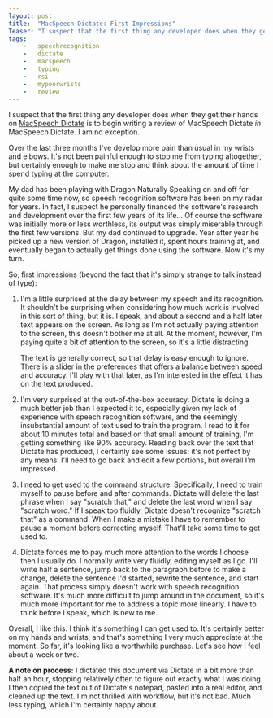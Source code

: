 ```yaml
---
layout: post
title:  "MacSpeech Dictate: First Impressions"
Teaser: "I suspect that the first thing any developer does when they get their hands on MacSpeech Dictate is to begin writing a review of MacSpeech Dictate _in_ MacSpeech Dictate. I am no exception."
tags:
    -   speechrecognition
    -   dictate
    -   macspeech
    -   typing
    -   rsi
    -   mypoorwrists
    -   review
---
```

I suspect that the first thing any developer does when they get their hands on [MacSpeech Dictate][dictate] is to begin writing a review of MacSpeech Dictate _in_ MacSpeech Dictate. I am no exception.

[dictate]: http://www.macspeech.com/dictate/

Over the last three months I've develop more pain than usual in my wrists and elbows.  It's not been painful enough to stop me from typing altogether, but certainly enough to make me stop and think about the amount of time I spend typing at the computer.

My dad has been playing with Dragon Naturally Speaking on and off for quite some time now, so speech recognition software has been on my radar for years.  In fact, I suspect he personally financed the software's research and development over the first few years of its life... Of course the software was initially more or less worthless, its output was simply miserable through the first few versions.  But my dad continued to upgrade.  Year after year he picked up a new version of Dragon, installed it, spent hours training at, and eventually began to actually get things done using the software.  Now it's my turn.

So, first impressions (beyond the fact that it's simply strange to talk instead of type):

1.  I'm a little surprised at the delay between my speech and its recognition. It shouldn't be surprising when considering how much work is involved in this sort of thing, but it is. I speak, and about a second and a half later text appears on the screen. As long as I'm not actually paying attention to the screen, this doesn't bother me at all. At the moment, however, I'm paying quite a bit of attention to the screen, so it's a little distracting.

    The text is generally correct, so that delay is easy enough to ignore. There is a slider in the preferences that offers a balance between speed and accuracy. I'll play with that later, as I'm interested in the effect it has on the text produced.

2.  I'm very surprised at the out-of-the-box accuracy. Dictate is doing a much better job than I expected it to, especially given my lack of experience with speech recognition software, and the seemingly insubstantial amount of text used to train the program. I read to it for about 10 minutes total and based on that small amount of training, I'm getting something like 90% accuracy. Reading back over the text that Dictate has produced, I certainly see some issues: it's not perfect by any means.  I'll need to go back and edit a few portions, but overall I'm impressed.

3.  I need to get used to the command structure. Specifically, I need to train myself to pause before and after commands. Dictate will delete the last phrase when I say "scratch that," and delete the last word when I say "scratch word." If I speak too fluidly, Dictate doesn't recognize "scratch that" as a command. When I make a mistake I have to remember to pause a moment before correcting myself. That'll take some time to get used to.

4.  Dictate forces me to pay much more attention to the words I choose then I usually do. I normally write very fluidly, editing myself as I go. I'll write half a sentence, jump back to the paragraph before to make a change, delete the sentence I'd started, rewrite the sentence, and start again. That process simply doesn't work with speech recognition software. It's much more difficult to jump around in the document, so it's much more important for me to address a topic more linearly. I have to think before I speak, which is new to me.

Overall, I like this. I think it's something I can get used to. It's certainly better on my hands and wrists, and that's something I very much appreciate at the moment. So far, it's looking like a worthwhile purchase. Let's see how I feel about a week or two.

__A note on process:__ I dictated this document via Dictate in a bit more than half an hour, stopping relatively often to figure out exactly what I was doing. I then copied the text out of Dictate's notepad, pasted into a real editor, and cleaned up the text. I'm not thrilled with workflow, but it's not bad.  Much less typing, which I'm certainly happy about.
